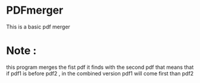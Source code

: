 # PDFmerger
This is a basic pdf merger 

# Note :
this program merges the fist pdf it finds with the second pdf
that means that if pdf1 is before pdf2 , in the combined version
pdf1 will come first than pdf2
